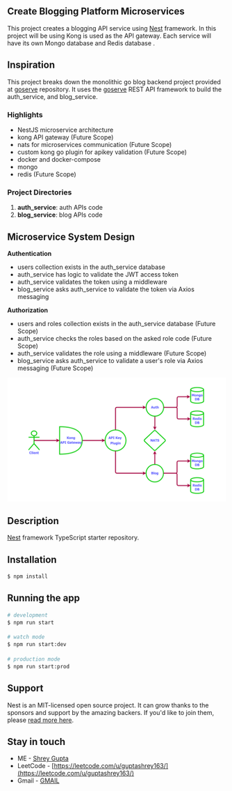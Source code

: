 ## Create Blogging Platform Microservices

This project creates a blogging API service using [Nest](https://github.com/nestjs/nest) framework. In this project will be using Kong is used as the API gateway. Each service will have its own Mongo database and Redis database .

## Inspiration

This project breaks down the monolithic go blog backend project provided at [goserve](https://github.com/unusualcodeorg/goserve) repository. It uses the [goserve](https://github.com/unusualcodeorg/goserve) REST API framework to build the auth_service, and blog_service.

### Highlights

- NestJS microservice architecture
- kong API gateway (Future Scope)
- nats for microservices communication (Future Scope)
- custom kong go plugin for apikey validation (Future Scope)
- docker and docker-compose
- mongo
- redis (Future Scope)

### Project Directories

1. **auth_service**: auth APIs code
2. **blog_service**: blog APIs code

## Microservice System Design

**Authentication**

- users collection exists in the auth_service database
- auth_service has logic to validate the JWT access token
- auth_service validates the token using a middleware
- blog_service asks auth_service to validate the token via Axios messaging

**Authorization**

- users and roles collection exists in the auth_service database (Future Scope)
- auth_service checks the roles based on the asked role code (Future Scope)
- auth_service validates the role using a middleware (Future Scope)
- blog_service asks auth_service to validate a user's role via Axios messaging (Future Scope)

![Alt text](image.png)

## Description

[Nest](https://github.com/nestjs/nest) framework TypeScript starter repository.

## Installation

```bash
$ npm install
```

## Running the app

```bash
# development
$ npm run start

# watch mode
$ npm run start:dev

# production mode
$ npm run start:prod
```

## Support

Nest is an MIT-licensed open source project. It can grow thanks to the sponsors and support by the amazing backers. If you'd like to join them, please [read more here](https://docs.nestjs.com/support).

## Stay in touch

- ME - [Shrey Gupta](https://www.linkedin.com/in/shrey-gupta-11a350196/)
- LeetCode - [https://leetcode.com/u/guptashrey163/](https://leetcode.com/u/guptashrey163/)
- Gmail - [GMAIL](guptashrey163@gmail.com)
